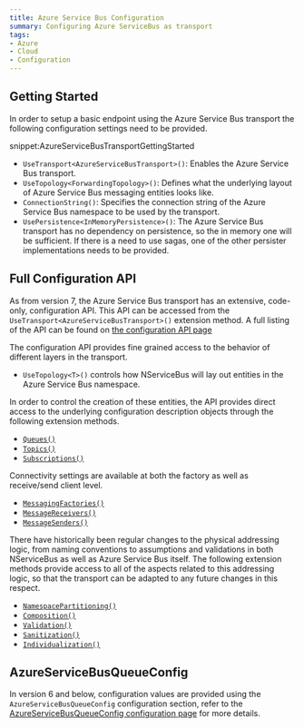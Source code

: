 ```yaml
---
title: Azure Service Bus Configuration
summary: Configuring Azure ServiceBus as transport
tags:
- Azure
- Cloud
- Configuration
---
```


## Getting Started

In order to setup a basic endpoint using the Azure Service Bus transport the following configuration settings need to be provided.

snippet:AzureServiceBusTransportGettingStarted

 * `UseTransport<AzureServiceBusTransport>()`: Enables the Azure Service Bus transport.
 * `UseTopology<ForwardingTopology>()`: Defines what the underlying layout of Azure Service Bus messaging entities looks like.
 * `ConnectionString()`: Specifies the connection string of the Azure Service Bus namespace to be used by the transport.
 * `UsePersistence<InMemoryPersistence>()`: The Azure Service Bus transport has no dependency on persistence, so the in memory one will be sufficient. If there is a need to use sagas, one of the other persister implementations needs to be provided.

## Full Configuration API

As from version 7, the Azure Service Bus transport has an extensive, code-only, configuration API. This API can be accessed from the `UseTransport<AzureServiceBusTransport>()` extension method. A full listing of the API can be found on [the configuration API page](/nservicebus/azure-service-bus/configuration/configuration.md)

The configuration API provides fine grained access to the behavior of different layers in the transport.

 * `UseTopology<T>()` controls how NServiceBus will lay out entities in the Azure Service Bus namespace.

In order to control the creation of these entities, the API provides direct access to the underlying configuration description objects through the following extension methods.

 * [`Queues()`](/nservicebus/azure-service-bus/configuration/configuration.md#controlling-entities-queues)
 * [`Topics()`](/nservicebus/azure-service-bus/configuration/configuration.md#controlling-entities-topics)
 * [`Subscriptions()`](/nservicebus/azure-service-bus/configuration/configuration.md#controlling-entities-subscriptions)

Connectivity settings are available at both the factory as well as receive/send client level.

 * [`MessagingFactories()`](/nservicebus/azure-service-bus/configuration/configuration.md#controlling-connectivity-messaging-factories)
 * [`MessageReceivers()`](/nservicebus/azure-service-bus/configuration/configuration.md#controlling-connectivity-message-receivers)
 * [`MessageSenders()`](/nservicebus/azure-service-bus/configuration/configuration.md#controlling-connectivity-message-senders)

There have historically been regular changes to the physical addressing logic, from naming conventions to assumptions and validations in both NServiceBus as well as Azure Service Bus itself. The following extension methods provide access to all of the aspects related to this addressing logic, so that the transport can be adapted to any future changes in this respect.

 * [`NamespacePartitioning()`](/nservicebus/azure-service-bus/configuration/configuration.md#physical-addressing-logic-namespace-partitioning)
 * [`Composition()`](/nservicebus/azure-service-bus/configuration/configuration.md#physical-addressing-logic-composition)
 * [`Validation()`](/nservicebus/azure-service-bus/configuration/configuration.md#physical-addressing-logic-validation)
 * [`Sanitization()`](/nservicebus/azure-service-bus/configuration/configuration.md#physical-addressing-logic-sanitization)
 * [`Individualization()`](/nservicebus/azure-service-bus/configuration/configuration.md#physical-addressing-logic-individiualization)


## AzureServiceBusQueueConfig

In version 6 and below, configuration values are provided using the `AzureServiceBusQueueConfig` configuration section, refer to the [AzureServiceBusQueueConfig configuration page](/nservicebus/azure-service-bus/configuration/azureservicebusqueueconfig.md) for more details.